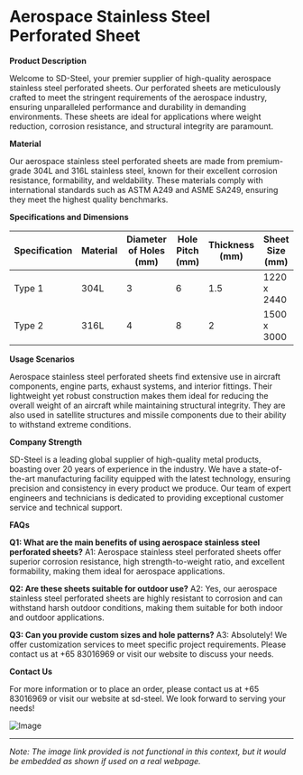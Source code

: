 # Aerospace Stainless Steel Perforated Sheet

**Product Description**

Welcome to SD-Steel, your premier supplier of high-quality aerospace stainless steel perforated sheets. Our perforated sheets are meticulously crafted to meet the stringent requirements of the aerospace industry, ensuring unparalleled performance and durability in demanding environments. These sheets are ideal for applications where weight reduction, corrosion resistance, and structural integrity are paramount.

**Material**

Our aerospace stainless steel perforated sheets are made from premium-grade 304L and 316L stainless steel, known for their excellent corrosion resistance, formability, and weldability. These materials comply with international standards such as ASTM A249 and ASME SA249, ensuring they meet the highest quality benchmarks.

**Specifications and Dimensions**

| Specification | Material | Diameter of Holes (mm) | Hole Pitch (mm) | Thickness (mm) | Sheet Size (mm) |
|---------------|----------|------------------------|-----------------|----------------|------------------|
| Type 1         | 304L     | 3                      | 6               | 1.5            | 1220 x 2440      |
| Type 2         | 316L     | 4                      | 8               | 2              | 1500 x 3000      |

**Usage Scenarios**

Aerospace stainless steel perforated sheets find extensive use in aircraft components, engine parts, exhaust systems, and interior fittings. Their lightweight yet robust construction makes them ideal for reducing the overall weight of an aircraft while maintaining structural integrity. They are also used in satellite structures and missile components due to their ability to withstand extreme conditions.

**Company Strength**

SD-Steel is a leading global supplier of high-quality metal products, boasting over 20 years of experience in the industry. We have a state-of-the-art manufacturing facility equipped with the latest technology, ensuring precision and consistency in every product we produce. Our team of expert engineers and technicians is dedicated to providing exceptional customer service and technical support.

**FAQs**

**Q1: What are the main benefits of using aerospace stainless steel perforated sheets?**
A1: Aerospace stainless steel perforated sheets offer superior corrosion resistance, high strength-to-weight ratio, and excellent formability, making them ideal for aerospace applications.

**Q2: Are these sheets suitable for outdoor use?**
A2: Yes, our aerospace stainless steel perforated sheets are highly resistant to corrosion and can withstand harsh outdoor conditions, making them suitable for both indoor and outdoor applications.

**Q3: Can you provide custom sizes and hole patterns?**
A3: Absolutely! We offer customization services to meet specific project requirements. Please contact us at +65 83016969 or visit our website to discuss your needs.

**Contact Us**

For more information or to place an order, please contact us at +65 83016969 or visit our website at  sd-steel. We look forward to serving your needs!

![Image](https://github.com/user-attachments/assets/2567258e-e124-4816-932d-1809bd27ef0b)

---

*Note: The image link provided is not functional in this context, but it would be embedded as shown if used on a real webpage.*